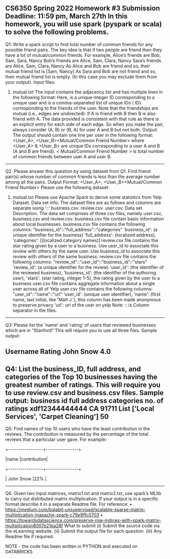 CS6350 Spring 2022
Homework #3
Submission Deadline: 11:59 pm, March 27th
In this homework, you will use spark (pyspark or scala) to solve the following
problems.
-----------------------------------------------------------------------------------------------------------------------------------------------------------------------
Q1:
Write a spark script to find total number of common friends for any possible friend pairs.
The key idea is that if two people are friend then they have a lot of mutual/common friends.
For example,
Alice’s friends are Bob, Sam, Sara, Nancy Bob’s friends are Alice, Sam, Clara, Nancy Sara’s
friends are Alice, Sam, Clara, Nancy
As Alice and Bob are friend and so, their mutual friend list is [Sam, Nancy]
As Sara and Bob are not friend and so, their mutual friend list is empty. (In this case you
may exclude them from your output).
Input
files:
1. mutual.txt
The input contains the adjacency list and has multiple lines in the following
format:
<User><TAB><Friends>
Here, <User> is a unique integer ID corresponding to a unique user and <Friends> is a
comma-separated list of unique IDs (<User> ID) corresponding to the friends of the user. Note
that the friendships are mutual (i.e., edges are undirected): if A is friend with B then B is also
friend with A. The data provided is consistent with that rule as there is an explicit entry for
each side of each edge. So when you make the pair, always consider (A, B) or (B, A) for user
A and B but not both.
Output: The output should contain one line per user in the following format:
<User_A>, <User_B><TAB><Mutual/Common Friend Number>
where <User_A> & <User_B> are unique IDs corresponding to a user A and B (A and B are
friend). < Mutual/Common Friend Number > is total number of common friends between user
A and user B.
-----------------------------------------------------------------------------------------------------------------------------------------------------------------------
Q2.
Please answer this question by using dataset from Q1.
Find friend pair(s) whose number of common friends is less than the average number among
all the pairs.
Output Format:
<User_A>, <User_B><TAB><Mutual/Common Friend Number>
Please use the following dataset.
1. mutual.txt
Please use Apache Spark to derive some statistics from Yelp Dataset.
Data set info:
The dataset files are as follows and columns are separate using ‘::’
business.csv. review.csv. user.csv.
Data set Description.
The data set comprises of three csv files, namely user.csv, business.csv and review.csv.
business.csv file contain basic information about local businesses.
business.csv file contains the following columns:
"business_id"::"full_address"::"categories"
'business_id': (a unique identifier for the business)
'full_address': (localized address),
'categories': [(localized category names)]
review.csv file contains the star rating given by a user to a business. Use user_id to
associate this review with others by the same user. Use business_id to associate this review
with others of the same business.
review.csv file contains the following columns:
"review_id"::"user_id"::"business_id"::"stars"
'review_id': (a unique identifier for the review)
'user_id': (the identifier of the reviewed business),
'business_id': (the identifier of the authoring user),
'stars': (star rating, integer 1-5), the rating given by the user to a business
user.csv file contains aggregate information about a single user across all of Yelp
user.csv file contains the following columns:
"user_id"::"name"::"url"
‘user_id': (unique user identifier),
'name': (first name, last initial, like 'Matt J.'), this column has been made anonymous to
preserve privacy
'url': url of the user on yelp
Note: :: is Column separator in the files.
-----------------------------------------------------------------------------------------------------------------------------------------------------------------------
Q3:
Please list the 'name' and 'rating' of users that reviewed businesses which are in
“Stanford”
This will require you to use all three files.
Sample output:

Username Rating
John Snow 4.0
-----------------------------------------------------------------------------------------------------------------------------------------------------------------------
Q4:
List the business_ID, full address, and categories of the Top 10 businesses having the
greatest number of ratings.
This will require you to use review.csv and business.csv files.
Sample output:
business id full address categories no. of ratings
xdf12344444444 CA 91711 List ['Local Services', 'Carpet Cleaning'] 50
-----------------------------------------------------------------------------------------------------------------------------------------------------------------------
Q5:
Find names of top 10 users who have the least contribution in the reviews. The
contribution is measured by the percentage of the total reviews that a particular user
gave.
For example:
  
+-----------------+----------------+
	
|name |contribution|
	
+-----------------+----------------+
	
| John Snow |22% |
  
-----------------------------------------------------------------------------------------------------------------------------------------------------------------------
Q6.
Given two input matrices, matrix1.txt and matrix2.txt, use spark’s MLlib to carry out distributed
matrix multiplication. If your output is in a specific format describe it in a separate Readme file.
For reference:
• https://medium.com/balabit-unsupervised/scalable-sparse-matrix-multiplication-inapache-spark-c79e9ffc0703
• https://towardsdatascience.com/preserve-row-indices-with-spark-matrix-multiplication8007e21ea28f
What to submit
(i) Submit the source code via the eLearning website.
(ii) Submit the output file for each question.
(iii) Any Readme file if required. 
	
	
	
NOTE - the code has been written in PYTHON and executed on DATABRICKS
